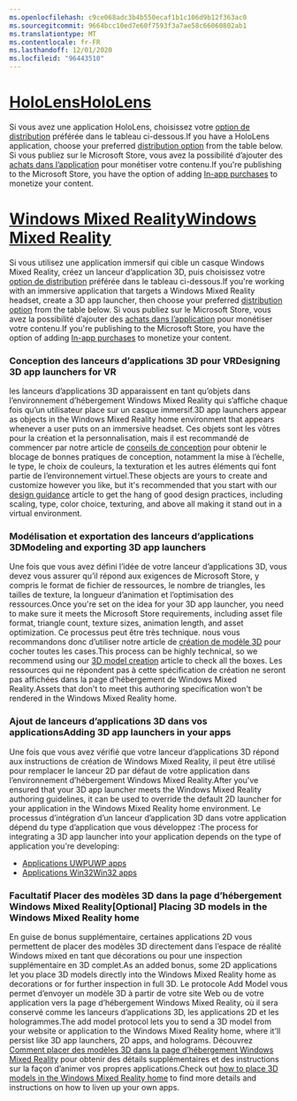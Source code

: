 ```yaml
---
ms.openlocfilehash: c9ce068adc3b4b550ecaf1b1c106d9b12f363ac0
ms.sourcegitcommit: 9664bcc10ed7e60f7593f3a7ae58c66060802ab1
ms.translationtype: MT
ms.contentlocale: fr-FR
ms.lasthandoff: 12/01/2020
ms.locfileid: "96443510"
---
```

# <a name="hololens"></a>[<span data-ttu-id="858e5-101">HoloLens</span><span class="sxs-lookup"><span data-stu-id="858e5-101">HoloLens</span></span>](#tab/hololens)

<span data-ttu-id="858e5-102">Si vous avez une application HoloLens, choisissez votre [option de distribution](../distribute-overview.md#distribution-options) préférée dans le tableau ci-dessous.</span><span class="sxs-lookup"><span data-stu-id="858e5-102">If you have a HoloLens application, choose your preferred [distribution option](../distribute-overview.md#distribution-options) from the table below.</span></span> <span data-ttu-id="858e5-103">Si vous publiez sur le Microsoft Store, vous avez la possibilité d’ajouter des [achats dans l’application](../in-app-purchases.md) pour monétiser votre contenu.</span><span class="sxs-lookup"><span data-stu-id="858e5-103">If you're publishing to the Microsoft Store, you have the option of adding [In-app purchases](../in-app-purchases.md) to monetize your content.</span></span>

# <a name="windows-mixed-reality"></a>[<span data-ttu-id="858e5-104">Windows Mixed Reality</span><span class="sxs-lookup"><span data-stu-id="858e5-104">Windows Mixed Reality</span></span>](#tab/wmr)

<span data-ttu-id="858e5-105">Si vous utilisez une application immersif qui cible un casque Windows Mixed Reality, créez un lanceur d’application 3D, puis choisissez votre [option de distribution](../distribute-overview.md#distribution-options) préférée dans le tableau ci-dessous.</span><span class="sxs-lookup"><span data-stu-id="858e5-105">If you're working with an immersive application that targets a Windows Mixed Reality headset, create a 3D app launcher, then choose your preferred [distribution option](../distribute-overview.md#distribution-options) from the table below.</span></span> <span data-ttu-id="858e5-106">Si vous publiez sur le Microsoft Store, vous avez la possibilité d’ajouter des [achats dans l’application](../in-app-purchases.md) pour monétiser votre contenu.</span><span class="sxs-lookup"><span data-stu-id="858e5-106">If you're publishing to the Microsoft Store, you have the option of adding [In-app purchases](../in-app-purchases.md) to monetize your content.</span></span>

### <a name="designing-3d-app-launchers-for-vr"></a><span data-ttu-id="858e5-107">Conception des lanceurs d’applications 3D pour VR</span><span class="sxs-lookup"><span data-stu-id="858e5-107">Designing 3D app launchers for VR</span></span> 

<span data-ttu-id="858e5-108">les lanceurs d’applications 3D apparaissent en tant qu’objets dans l’environnement d’hébergement Windows Mixed Reality qui s’affiche chaque fois qu’un utilisateur place sur un casque immersif.</span><span class="sxs-lookup"><span data-stu-id="858e5-108">3D app launchers appear as objects in the Windows Mixed Reality home environment that appears whenever a user puts on an immersive headset.</span></span> <span data-ttu-id="858e5-109">Ces objets sont les vôtres pour la création et la personnalisation, mais il est recommandé de commencer par notre article de [conseils de conception](../3d-app-launcher-design-guidance.md) pour obtenir le blocage de bonnes pratiques de conception, notamment la mise à l’échelle, le type, le choix de couleurs, la texturation et les autres éléments qui font partie de l’environnement virtuel.</span><span class="sxs-lookup"><span data-stu-id="858e5-109">These objects are yours to create and customize however you like, but it's recommended that you start with our [design guidance](../3d-app-launcher-design-guidance.md) article to get the hang of good design practices, including scaling, type, color choice, texturing, and above all making it stand out in a virtual environment.</span></span>

### <a name="modeling-and-exporting-3d-app-launchers"></a><span data-ttu-id="858e5-110">Modélisation et exportation des lanceurs d’applications 3D</span><span class="sxs-lookup"><span data-stu-id="858e5-110">Modeling and exporting 3D app launchers</span></span>

<span data-ttu-id="858e5-111">Une fois que vous avez défini l’idée de votre lanceur d’applications 3D, vous devez vous assurer qu’il répond aux exigences de Microsoft Store, y compris le format de fichier de ressources, le nombre de triangles, les tailles de texture, la longueur d’animation et l’optimisation des ressources.</span><span class="sxs-lookup"><span data-stu-id="858e5-111">Once you're set on the idea for your 3D app launcher, you need to make sure it meets the Microsoft Store requirements, including asset file format, triangle count, texture sizes, animation length, and asset optimization.</span></span> <span data-ttu-id="858e5-112">Ce processus peut être très technique. nous vous recommandons donc d’utiliser notre article de [création de modèle 3D](../creating-3d-models-for-use-in-the-windows-mixed-reality-home.md) pour cocher toutes les cases.</span><span class="sxs-lookup"><span data-stu-id="858e5-112">This process can be highly technical, so we recommend using our [3D model creation](../creating-3d-models-for-use-in-the-windows-mixed-reality-home.md) article to check all the boxes.</span></span> <span data-ttu-id="858e5-113">Les ressources qui ne répondent pas à cette spécification de création ne seront pas affichées dans la page d’hébergement de Windows Mixed Reality.</span><span class="sxs-lookup"><span data-stu-id="858e5-113">Assets that don't to meet this authoring specification won't be rendered in the Windows Mixed Reality home.</span></span>

### <a name="adding-3d-app-launchers-in-your-apps"></a><span data-ttu-id="858e5-114">Ajout de lanceurs d’applications 3D dans vos applications</span><span class="sxs-lookup"><span data-stu-id="858e5-114">Adding 3D app launchers in your apps</span></span>

<span data-ttu-id="858e5-115">Une fois que vous avez vérifié que votre lanceur d’applications 3D répond aux instructions de création de Windows Mixed Reality, il peut être utilisé pour remplacer le lanceur 2D par défaut de votre application dans l’environnement d’hébergement Windows Mixed Reality.</span><span class="sxs-lookup"><span data-stu-id="858e5-115">After you've ensured that your 3D app launcher meets the Windows Mixed Reality authoring guidelines, it can be used to override the default 2D launcher for your application in the Windows Mixed Reality home environment.</span></span> <span data-ttu-id="858e5-116">Le processus d’intégration d’un lanceur d’application 3D dans votre application dépend du type d’application que vous développez :</span><span class="sxs-lookup"><span data-stu-id="858e5-116">The process for integrating a 3D app launcher into your application depends on the type of application you're developing:</span></span>

* [<span data-ttu-id="858e5-117">Applications UWP</span><span class="sxs-lookup"><span data-stu-id="858e5-117">UWP apps</span></span>](../implementing-3d-app-launchers.md)
* [<span data-ttu-id="858e5-118">Applications Win32</span><span class="sxs-lookup"><span data-stu-id="858e5-118">Win32 apps</span></span>](../implementing-3d-app-launchers-win32.md)

### <a name="optional-placing-3d-models-in-the-windows-mixed-reality-home"></a><span data-ttu-id="858e5-119">Facultatif Placer des modèles 3D dans la page d’hébergement Windows Mixed Reality</span><span class="sxs-lookup"><span data-stu-id="858e5-119">[Optional] Placing 3D models in the Windows Mixed Reality home</span></span>

<span data-ttu-id="858e5-120">En guise de bonus supplémentaire, certaines applications 2D vous permettent de placer des modèles 3D directement dans l’espace de réalité Windows mixed en tant que décorations ou pour une inspection supplémentaire en 3D complet.</span><span class="sxs-lookup"><span data-stu-id="858e5-120">As an added bonus, some 2D applications let you place 3D models directly into the Windows Mixed Reality home as decorations or for further inspection in full 3D.</span></span> <span data-ttu-id="858e5-121">Le protocole Add Model vous permet d’envoyer un modèle 3D à partir de votre site Web ou de votre application vers la page d’hébergement Windows Mixed Reality, où il sera conservé comme les lanceurs d’applications 3D, les applications 2D et les hologrammes.</span><span class="sxs-lookup"><span data-stu-id="858e5-121">The add model protocol lets you to send a 3D model from your website or application to the Windows Mixed Reality home, where it'll persist like 3D app launchers, 2D apps, and holograms.</span></span> <span data-ttu-id="858e5-122">Découvrez [Comment placer des modèles 3D dans la page d’hébergement Windows Mixed Reality](../enable-placement-of-3d-models-in-the-home.md) pour obtenir des détails supplémentaires et des instructions sur la façon d’animer vos propres applications.</span><span class="sxs-lookup"><span data-stu-id="858e5-122">Check out [how to place 3D models in the Windows Mixed Reality home](../enable-placement-of-3d-models-in-the-home.md) to find more details and instructions on how to liven up your own apps.</span></span>